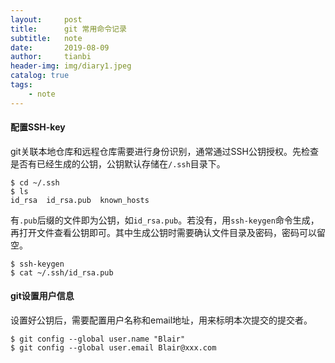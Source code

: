 ```yaml
---
layout:     post
title:      git 常用命令记录
subtitle:   note
date:       2019-08-09
author:     tianbi
header-img: img/diary1.jpeg
catalog: true
tags:
    - note
---
```

#### 配置SSH-key
git关联本地仓库和远程仓库需要进行身份识别，通常通过SSH公钥授权。先检查是否有已经生成的公钥，公钥默认存储在`/.ssh`目录下。
```shell
$ cd ~/.ssh
$ ls
id_rsa  id_rsa.pub  known_hosts
```
有`.pub`后缀的文件即为公钥，如`id_rsa.pub`。若没有，用`ssh-keygen`命令生成，再打开文件查看公钥即可。其中生成公钥时需要确认文件目录及密码，密码可以留空。
```shell
$ ssh-keygen
$ cat ~/.ssh/id_rsa.pub
```

#### git设置用户信息
设置好公钥后，需要配置用户名称和email地址，用来标明本次提交的提交者。
```git
$ git config --global user.name "Blair"
$ git config --global user.email Blair@xxx.com
```